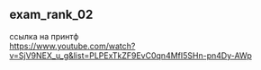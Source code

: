 ## exam_rank_02
ссылка на принтф  
https://www.youtube.com/watch?v=SjV9NEX_u_g&list=PLPExTkZF9EvC0qn4MfI5SHn-pn4Dy-AWp  
